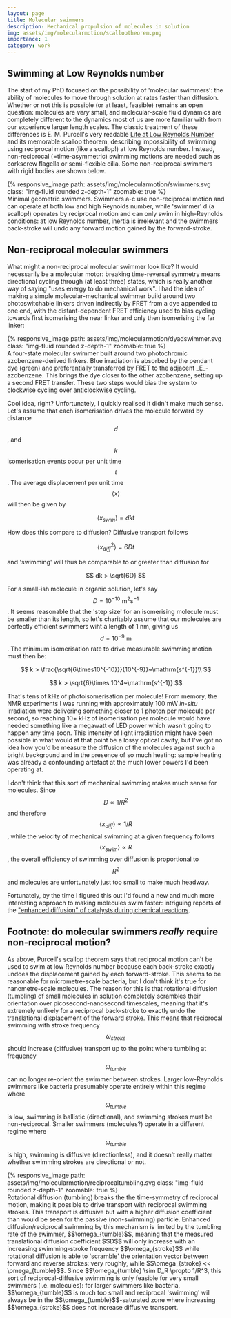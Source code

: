 ```yaml
---
layout: page
title: Molecular swimmers
description: Mechanical propulsion of molecules in solution
img: assets/img/molecularmotion/scalloptheorem.png
importance: 1
category: work
---
```


## Swimming at Low Reynolds number

The start of my PhD focused on the possibility of 'molecular swimmers': the ability of molecules to move through solution at rates faster than diffusion. Whether or not this is possible (or at least, feasible) remains an open question: molecules are _very_ small, and molecular-scale fluid dynamics are completely different to the dynamics most of us are more familiar with from our experience larger length scales.  The classic treatment of these differences is E. M. Purcell's very readable [Life at Low Reynolds Number](http://web.mit.edu/8.592/www/lectures/lec1/Purcell.pdf) and its memorable scallop theorem, describing impossibility of swimming using reciprocal motion (like a scallop!) at low Reynolds number. Instead, non-reciprocal (=time-asymmetric) swimming motions are needed such as corkscrew flagella or semi-flexible cilia. Some non-reciprocal swimmers with rigid bodies are shown below.


<div class="row mt-3">
    <div class="col-sm mt-3 mt-md-0">
        {% responsive_image path: assets/img/molecularmotion/swimmers.svg class: "img-fluid rounded z-depth-1" zoomable: true %}
    </div>
</div>
<div class="caption">
    Minimal geometric swimmers. Swimmers a-c use non-reciprocal motion and can operate at both low and high Reynolds number, while 'swimmer' d (a scallop!) operates by reciprocal motion and can only swim in high-Reynolds conditions: at low Reynolds number, inertia is irrelevant and the swimmers' back-stroke will undo any forward motion gained by the forward-stroke.
</div>

## Non-reciprocal molecular swimmers

What might a non-reciprocal molecular swimmer look like? It would necessarily be a molecular motor: breaking time-reversal symmetry means directional cycling through (at least three) states, which is really another way of saying "uses energy to do mechanical work". I had the idea of making a simple molecular-mechanical swimmer build around two photoswitchable linkers driven indirectly by FRET from a dye appended to one end, with the distant-dependent FRET efficiency used to bias cycling towards first isomerising the near linker and only then isomerising the far linker:

<div class="row mt-3">
    <div class="col-sm mt-3 mt-md-0">
        {% responsive_image path: assets/img/molecularmotion/dyadswimmer.svg class: "img-fluid rounded z-depth-1" zoomable: true %}
    </div>
</div>
<div class="caption">
    A four-state molecular swimmer built around two photochromic azobenzene-derived linkers. Blue irradiation is absorbed by the pendant dye (green) and preferentially transferred by FRET to the adjacent _E_-azobenzene. This brings the dye closer to the other azobenzene, setting up a second FRET transfer. These two steps would bias the system to clockwise cycling over anticlockwise cycling.
</div>

Cool idea, right? Unfortunately, I quickly realised it didn't make much sense. Let's assume that each isomerisation drives the molecule forward by distance $$d$$, and $$k$$ isomerisation events occur per unit time $$t$$. The average displacement per unit time $$\langle x \rangle$$ will then be given by

$$
\langle x_{swim} \rangle = dkt
$$  

How does this compare to diffusion? Diffusive transport follows

$$
\langle x_{diff}^2 \rangle = 6Dt
$$

and 'swimming' will thus be comparable to or greater than diffusion for 

$$
dk > \sqrt{6D}
$$

For a small-ish molecule in organic solution, let's say $$D = 10^{-10}~\mathrm{m^2 s^{-1}}$$. It seems reasonable that the 'step size' for an isomerising molecule must be smaller than its length, so let's charitably assume that our molecules are perfectly efficient swimmers wiht a length of 1 nm, giving us $$d = 10^{-9}~\mathrm{m}$$. The minimum isomerisation rate to drive measurable swimming motion must then be:

$$
k > \frac{\sqrt{6\times10^{-10}}}{10^{-9}}~\mathrm{s^{-1}}\\
$$


$$
k > \sqrt{6}\times 10^4~\mathrm{s^{-1}}
$$

That's tens of kHz of photoisomerisation per molecule! From memory, the NMR experiments I was running with approximately 100 mW _in-situ_ irradiation were delivering something closer to 1 photon per molecule per second, so reaching 10+ kHz of isomerisation per molecule would have needed something like a megawatt of LED power which wasn't going to happen any time soon.
This intensity of light irradiation might have been possible in what would at that point be a lossy optical cavity, but I've got no idea how you'd be measure the diffusion of the molecules against such a bright background and in the presence of so much heating: sample heating was already a confounding artefact at the much lower powers I'd been operating at.

I don't think that this sort of mechanical swimming makes much sense for molecules. Since $$D \propto 1/R^2$$ and therefore $$\langle x_{diff} \rangle \propto 1/R$$, while the velocity of mechanical swimming at a given frequency follows $$\langle x_{swim} \rangle \propto R$$, the overall efficiency of swimming over diffusion is proportional to $$R^2$$ and molecules are unfortunately just too small to make much headway.

Fortunately, by the time I figured this out I'd found a new and much more interesting approach to making molecules swim faster: intriguing reports of the ["enhanced diffusion" of catalysts during chemical reactions](https://doi.org/10.1002/anie.201509237).

## Footnote: do molecular swimmers _really_ require non-reciprocal motion?

As above, Purcell's scallop theorem says that reciprocal motion can't be used to swim at low Reynolds number because each back-stroke exactly undoes the displacement gained by each forward-stroke. This seems to be reasonable for micrometre-scale bacteria, but I don't think it's true for nanometre-scale molecules. The reason for this is that rotational diffusion (tumbling) of small molecules in solution completely scrambles their orientation over picosecond-nanosecond timescales, meaning that it's extremely unlikely for a reciprocal back-stroke to exactly undo the translational displacement of the forward stroke. This means that reciprocal swimming with stroke frequency $$\omega_{stroke}$$ should increase (diffusive) transport up to the point where tumbling at frequency $$\omega_{tumble}$$ can no longer re-orient the swimmer between strokes. Larger low-Reynolds swimmers like bacteria presumably operate entirely within this regime where $$\omega_{tumble}$$ is low, swimming is ballistic (directional), and swimming strokes must be non-reciprocal. Smaller swimmers (molecules?) operate in a different regime where $$\omega_{tumble}$$ is high, swimming is diffusive (directionless), and it doesn't really matter whether swimming strokes are directional or not.

<div class="row mt-3">
    <div class="col-sm mt-3 mt-md-0">
        {% responsive_image path: assets/img/molecularmotion/reciprocaltumbling.svg class: "img-fluid rounded z-depth-1" zoomable: true %}
    </div>
</div>
<div class="caption">
   Rotational diffusion (tumbling) breaks the the time-symmetry of reciprocal motion, making it possible to drive transport with reciprocal swimming strokes. This transport is diffusive but with a higher diffusion coefficient than would be seen for the passive (non-swimming) particle. Enhanced diffusion/reciprocal swimming by this mechanism is limited by the tumbling rate of the swimmer, $$\omega_{tumble}$$, meaning that the measured translational diffusion coefficient $$D$$ will only increase with an increasing swimming-stroke frequency $$\omega_{stroke}$$ while rotational diffusion is able to 'scramble' the orientation vector between forward and reverse strokes: very roughly, while $$\omega_{stroke} << \omega_{tumble}$$. Since $$\omega_{tumble} \sim D_R \propto 1/R^3, this sort of reciprocal-diffusive swimming is only feasible for very small swimmers (i.e. molecules): for larger swimmers like bacteria, $$\omega_{tumble}$$ is much too small and reciprocal 'swimming' will always be in the $$\omega_{tumble}$$-saturated zone where increasing $$\omega_{stroke}$$ does not increase diffusive transport.
</div>